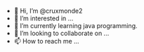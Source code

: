 - 👋 Hi, I’m @cruxmonde2
- 👀 I’m interested in ...
- 🌱 I’m currently learning java programming.
- 💞️ I’m looking to collaborate on ...
- 📫 How to reach me ...

<!---
cruxmonde2/cruxmonde2 is a ✨ special ✨ repository because its `README.md` (this file) appears on your GitHub profile.
You can click the Preview link to take a look at your changes.
--->
